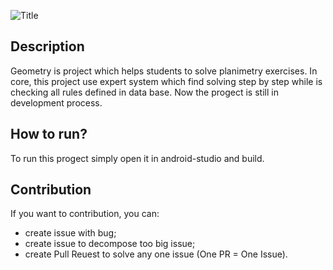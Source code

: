 <img src="https://github.com/ruca905/Geometry/blob/add_readme/title.png?raw=true" 
     alt="Title">

## Description
Geometry is project which helps students to solve planimetry exercises. In core, this project use expert system which find solving step by step while is checking all rules defined in data base. Now the progect is still in development process. 

## How to run?
To run this progect simply open it in android-studio and build.

## Contribution
If you want to contribution, you can:
- create issue with bug;
- create issue to decompose too big issue;
- create Pull Reuest to solve any one issue (One PR = One Issue).
